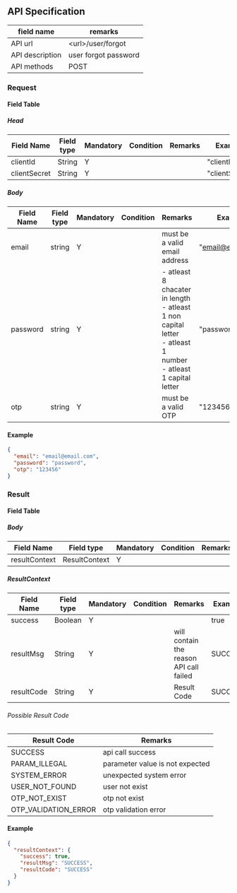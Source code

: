 ## API Specification

| field name      | remarks              |
| --------------- | -------------------- |
| API url         | \<url\>/user/forgot  |
| API description | user forgot password |
| API methods     | POST                 |

### Request

#### Field Table

##### Head

| Field Name   | Field type | Mandatory | Condition | Remarks | Example        |
| ------------ | ---------- | --------- | --------- | ------- | -------------- |
| clientId     | String     | Y         |           |         | "clientId"     |
| clientSecret | String     | Y         |           |         | "clientSecret" |

##### Body

| Field Name | Field type | Mandatory | Condition | Remarks                                                                                                              | Example           |
| ---------- | ---------- | --------- | --------- | -------------------------------------------------------------------------------------------------------------------- | ----------------- |
| email      | string     | Y         |           | must be a valid email address                                                                                        | "email@email.com" |
| password   | string     | Y         |           | - atleast 8 chacater in length<br>- atleast 1 non capital letter<br>- atleast 1 number<br>- atleast 1 capital letter | "password"        |
| otp        | string     | Y         |           | must be a valid OTP                                                                                                  | "1234567890"      |

#### Example

```json
{
  "email": "email@email.com",
  "password": "password",
  "otp": "123456"
}
```

### Result

#### Field Table

##### Body

| Field Name    | Field type    | Mandatory | Condition | Remarks | Example |
| ------------- | ------------- | --------- | --------- | ------- | ------- |
| resultContext | ResultContext | Y         |           |         |         |

##### ResultContext

| Field Name | Field type | Mandatory | Condition | Remarks                                 | Example |
| ---------- | ---------- | --------- | --------- | --------------------------------------- | ------- |
| success    | Boolean    | Y         |           |                                         | true    |
| resultMsg  | String     | Y         |           | will contain the reason API call failed | SUCCESS |
| resultCode | String     | Y         |           | Result Code                             | SUCCESS |

###### Possible Result Code

| Result Code          | Remarks                         |
| -------------------- | ------------------------------- |
| SUCCESS              | api call success                |
| PARAM_ILLEGAL        | parameter value is not expected |
| SYSTEM_ERROR         | unexpected system error         |
| USER_NOT_FOUND       | user not exist                  |
| OTP_NOT_EXIST        | otp not exist                   |
| OTP_VALIDATION_ERROR | otp validation error            |

#### Example

```json
{
  "resultContext": {
    "success": true,
    "resultMsg": "SUCCESS",
    "resultCode": "SUCCESS"
  }
}
```
